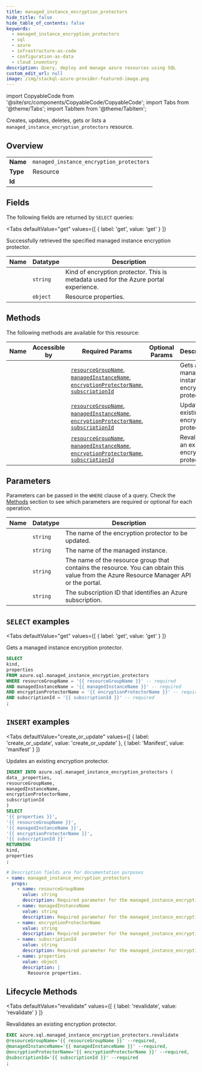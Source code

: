 ```yaml
--- 
title: managed_instance_encryption_protectors
hide_title: false
hide_table_of_contents: false
keywords:
  - managed_instance_encryption_protectors
  - sql
  - azure
  - infrastructure-as-code
  - configuration-as-data
  - cloud inventory
description: Query, deploy and manage azure resources using SQL
custom_edit_url: null
image: /img/stackql-azure-provider-featured-image.png
---
```


import CopyableCode from '@site/src/components/CopyableCode/CopyableCode';
import Tabs from '@theme/Tabs';
import TabItem from '@theme/TabItem';

Creates, updates, deletes, gets or lists a <code>managed_instance_encryption_protectors</code> resource.

## Overview
<table><tbody>
<tr><td><b>Name</b></td><td><code>managed_instance_encryption_protectors</code></td></tr>
<tr><td><b>Type</b></td><td>Resource</td></tr>
<tr><td><b>Id</b></td><td><CopyableCode code="azure.sql.managed_instance_encryption_protectors" /></td></tr>
</tbody></table>

## Fields

The following fields are returned by `SELECT` queries:

<Tabs
    defaultValue="get"
    values={[
        { label: 'get', value: 'get' }
    ]}
>
<TabItem value="get">

Successfully retrieved the specified managed instance encryption protector.

<table>
<thead>
    <tr>
    <th>Name</th>
    <th>Datatype</th>
    <th>Description</th>
    </tr>
</thead>
<tbody>
<tr>
    <td><CopyableCode code="kind" /></td>
    <td><code>string</code></td>
    <td>Kind of encryption protector. This is metadata used for the Azure portal experience.</td>
</tr>
<tr>
    <td><CopyableCode code="properties" /></td>
    <td><code>object</code></td>
    <td>Resource properties.</td>
</tr>
</tbody>
</table>
</TabItem>
</Tabs>

## Methods

The following methods are available for this resource:

<table>
<thead>
    <tr>
    <th>Name</th>
    <th>Accessible by</th>
    <th>Required Params</th>
    <th>Optional Params</th>
    <th>Description</th>
    </tr>
</thead>
<tbody>
<tr>
    <td><a href="#get"><CopyableCode code="get" /></a></td>
    <td><CopyableCode code="select" /></td>
    <td><a href="#parameter-resourceGroupName"><code>resourceGroupName</code></a>, <a href="#parameter-managedInstanceName"><code>managedInstanceName</code></a>, <a href="#parameter-encryptionProtectorName"><code>encryptionProtectorName</code></a>, <a href="#parameter-subscriptionId"><code>subscriptionId</code></a></td>
    <td></td>
    <td>Gets a managed instance encryption protector.</td>
</tr>
<tr>
    <td><a href="#create_or_update"><CopyableCode code="create_or_update" /></a></td>
    <td><CopyableCode code="insert" /></td>
    <td><a href="#parameter-resourceGroupName"><code>resourceGroupName</code></a>, <a href="#parameter-managedInstanceName"><code>managedInstanceName</code></a>, <a href="#parameter-encryptionProtectorName"><code>encryptionProtectorName</code></a>, <a href="#parameter-subscriptionId"><code>subscriptionId</code></a></td>
    <td></td>
    <td>Updates an existing encryption protector.</td>
</tr>
<tr>
    <td><a href="#revalidate"><CopyableCode code="revalidate" /></a></td>
    <td><CopyableCode code="exec" /></td>
    <td><a href="#parameter-resourceGroupName"><code>resourceGroupName</code></a>, <a href="#parameter-managedInstanceName"><code>managedInstanceName</code></a>, <a href="#parameter-encryptionProtectorName"><code>encryptionProtectorName</code></a>, <a href="#parameter-subscriptionId"><code>subscriptionId</code></a></td>
    <td></td>
    <td>Revalidates an existing encryption protector.</td>
</tr>
</tbody>
</table>

## Parameters

Parameters can be passed in the `WHERE` clause of a query. Check the [Methods](#methods) section to see which parameters are required or optional for each operation.

<table>
<thead>
    <tr>
    <th>Name</th>
    <th>Datatype</th>
    <th>Description</th>
    </tr>
</thead>
<tbody>
<tr id="parameter-encryptionProtectorName">
    <td><CopyableCode code="encryptionProtectorName" /></td>
    <td><code>string</code></td>
    <td>The name of the encryption protector to be updated.</td>
</tr>
<tr id="parameter-managedInstanceName">
    <td><CopyableCode code="managedInstanceName" /></td>
    <td><code>string</code></td>
    <td>The name of the managed instance.</td>
</tr>
<tr id="parameter-resourceGroupName">
    <td><CopyableCode code="resourceGroupName" /></td>
    <td><code>string</code></td>
    <td>The name of the resource group that contains the resource. You can obtain this value from the Azure Resource Manager API or the portal.</td>
</tr>
<tr id="parameter-subscriptionId">
    <td><CopyableCode code="subscriptionId" /></td>
    <td><code>string</code></td>
    <td>The subscription ID that identifies an Azure subscription.</td>
</tr>
</tbody>
</table>

## `SELECT` examples

<Tabs
    defaultValue="get"
    values={[
        { label: 'get', value: 'get' }
    ]}
>
<TabItem value="get">

Gets a managed instance encryption protector.

```sql
SELECT
kind,
properties
FROM azure.sql.managed_instance_encryption_protectors
WHERE resourceGroupName = '{{ resourceGroupName }}' -- required
AND managedInstanceName = '{{ managedInstanceName }}' -- required
AND encryptionProtectorName = '{{ encryptionProtectorName }}' -- required
AND subscriptionId = '{{ subscriptionId }}' -- required
;
```
</TabItem>
</Tabs>


## `INSERT` examples

<Tabs
    defaultValue="create_or_update"
    values={[
        { label: 'create_or_update', value: 'create_or_update' },
        { label: 'Manifest', value: 'manifest' }
    ]}
>
<TabItem value="create_or_update">

Updates an existing encryption protector.

```sql
INSERT INTO azure.sql.managed_instance_encryption_protectors (
data__properties,
resourceGroupName,
managedInstanceName,
encryptionProtectorName,
subscriptionId
)
SELECT 
'{{ properties }}',
'{{ resourceGroupName }}',
'{{ managedInstanceName }}',
'{{ encryptionProtectorName }}',
'{{ subscriptionId }}'
RETURNING
kind,
properties
;
```
</TabItem>
<TabItem value="manifest">

```yaml
# Description fields are for documentation purposes
- name: managed_instance_encryption_protectors
  props:
    - name: resourceGroupName
      value: string
      description: Required parameter for the managed_instance_encryption_protectors resource.
    - name: managedInstanceName
      value: string
      description: Required parameter for the managed_instance_encryption_protectors resource.
    - name: encryptionProtectorName
      value: string
      description: Required parameter for the managed_instance_encryption_protectors resource.
    - name: subscriptionId
      value: string
      description: Required parameter for the managed_instance_encryption_protectors resource.
    - name: properties
      value: object
      description: |
        Resource properties.
```
</TabItem>
</Tabs>


## Lifecycle Methods

<Tabs
    defaultValue="revalidate"
    values={[
        { label: 'revalidate', value: 'revalidate' }
    ]}
>
<TabItem value="revalidate">

Revalidates an existing encryption protector.

```sql
EXEC azure.sql.managed_instance_encryption_protectors.revalidate 
@resourceGroupName='{{ resourceGroupName }}' --required, 
@managedInstanceName='{{ managedInstanceName }}' --required, 
@encryptionProtectorName='{{ encryptionProtectorName }}' --required, 
@subscriptionId='{{ subscriptionId }}' --required
;
```
</TabItem>
</Tabs>
